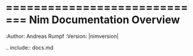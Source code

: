 =============================
Nim Documentation Overview
=============================

:Author: Andreas Rumpf
:Version: |nimversion|

.. include:: docs.md

